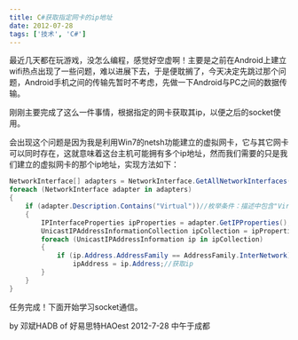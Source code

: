 ```yaml
---
title: C#获取指定网卡的ip地址
date: 2012-07-28
tags: ['技术', 'C#']
---
```


最近几天都在玩游戏，没怎么编程，感觉好空虚啊！主要是之前在Android上建立wifi热点出现了一些问题，难以进展下去，于是便耽搁了，今天决定先跳过那个问题，Android手机之间的传输先暂时不考虑，先做一下Android与PC之间的数据传输。

刚刚主要完成了这么一件事情，根据指定的网卡获取其ip，以便之后的socket使用。

会出现这个问题是因为我是利用Win7的netsh功能建立的虚拟网卡，它与其它网卡可以同时存在，这就意味着这台主机可能拥有多个ip地址，然而我们需要的只是我们建立的虚拟网卡的那个ip地址，实现方法如下：

```c#
NetworkInterface[] adapters = NetworkInterface.GetAllNetworkInterfaces();//获取本机所有网卡对象
foreach (NetworkInterface adapter in adapters)
{
    if (adapter.Description.Contains("Virtual"))//枚举条件：描述中包含"Virtual"
    {
        IPInterfaceProperties ipProperties = adapter.GetIPProperties();//获取IP配置
        UnicastIPAddressInformationCollection ipCollection = ipProperties.UnicastAddresses;//获取单播地址集
        foreach (UnicastIPAddressInformation ip in ipCollection)
        {
            if (ip.Address.AddressFamily == AddressFamily.InterNetwork)//只要ipv4的
                ipAddress = ip.Address;//获取ip
        }
    }
}
```

任务完成！下面开始学习socket通信。

by 邓斌HADB of 好易思特HAOest
2012-7-28 中午于成都
